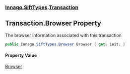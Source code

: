 ### [Innago\.SiftTypes](../index.md 'Innago\.SiftTypes').[Transaction](index.md 'Innago\.SiftTypes\.Transaction')

## Transaction\.Browser Property

The browser information associated with this transaction

```csharp
public Innago.SiftTypes.Browser Browser { get; init; }
```

#### Property Value
[Browser](../Browser/index.md 'Innago\.SiftTypes\.Browser')